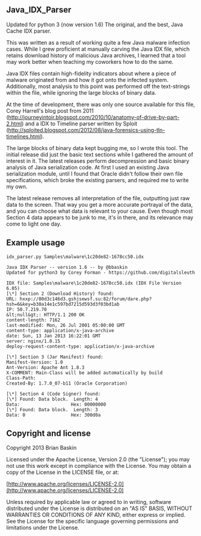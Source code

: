 ## Java_IDX_Parser
Updated for python 3 (now version 1.6)
The original, and the best, Java Cache IDX parser.

This was written as a result of working quite a few Java malware infection cases. While I grew proficient at manually carving the Java IDX file, which retains download history of malicious Java archives, I learned that a tool may work better when teaching my coworkers how to do the same.

Java IDX files contain high-fidelity indicators about where a piece of malware originated from and how it got onto the infected system. Additionally, most analysis to this point was performed off the text-strings within the file, while ignoring the large blocks of binary data.

At the time of development, there was only one source available for this file, Corey Harrell's blog post from 2011 (http://journeyintoir.blogspot.com/2010/10/anatomy-of-drive-by-part-2.html) and a IDX to Timeline parser written by Sploit (http://sploited.blogspot.com/2012/08/java-forensics-using-tln-timelines.html).

The large blocks of binary data kept bugging me, so I wrote this tool. The initial release did just the basic text sections while I gathered the amount of interest in it. The latest releases perform decompression and basic binary analysis of Java serialization code. At first I used an existing Java serialization module, until I found that Oracle didn't follow their own file specifications, which broke the existing parsers, and required me to write my own.

The latest release removes all interpretation of the file, outputting just raw data to the screen. That way you get a more accurate portrayal of the data, and you can choose what data is relevant to your cause. Even though most Section 4 data appears to be junk to me, it's in there, and its relevance may come to light one day.

## Example usage

    idx_parser.py Samples\malware\1c20de82-1678cc50.idx
    
    Java IDX Parser -- version 1.6 -- by @bbaskin
    Updated for python3 by Corey Forman - https://github.com/digitalsleuth
    
    IDX file: Samples\malware\1c20de82-1678cc50.idx (IDX File Version 6.05)
    [\*] Section 2 (Download History) found:
    URL: hxxp://80d3c146d3.gshjsewsf.su:82/forum/dare.php?hsh=6&key=b30a14e1c597bd7215d593d3f03bd1ab
    IP: 50.7.219.70
    &lt;null&gt;: HTTP/1.1 200 OK
    content-length: 7162
    last-modified: Mon, 26 Jul 2001 05:00:00 GMT
    content-type: application/x-java-archive
    date: Sun, 13 Jan 2013 16:22:01 GMT
    server: nginx/1.0.15
    deploy-request-content-type: application/x-java-archive

    [\*] Section 3 (Jar Manifest) found:
    Manifest-Version: 1.0
    Ant-Version: Apache Ant 1.8.3
    X-COMMENT: Main-Class will be added automatically by build
    Class-Path:
    Created-By: 1.7.0_07-b11 (Oracle Corporation)

    [\*] Section 4 (Code Signer) found:
    [\*] Found: Data block.  Length: 4
    Data:                   Hex: 00000000
    [\*] Found: Data block.  Length: 3
    Data: 0                 Hex: 300d0a

## Copyright and license

Copyright 2013 Brian Baskin

Licensed under the Apache License, Version 2.0 (the "License");
you may not use this work except in compliance with the License.
You may obtain a copy of the License in the LICENSE file, or at:

  [http://www.apache.org/licenses/LICENSE-2.0](http://www.apache.org/licenses/LICENSE-2.0)

Unless required by applicable law or agreed to in writing, software
distributed under the License is distributed on an "AS IS" BASIS,
WITHOUT WARRANTIES OR CONDITIONS OF ANY KIND, either express or implied.
See the License for the specific language governing permissions and
limitations under the License.
